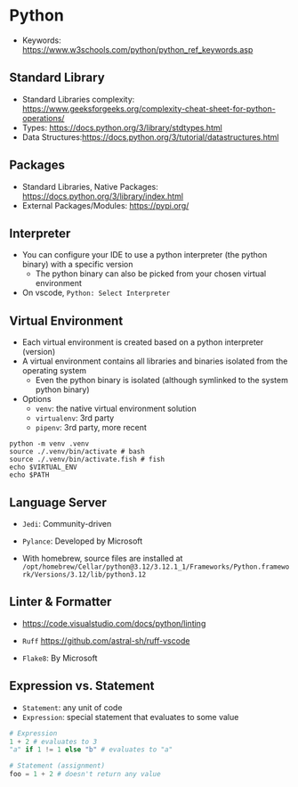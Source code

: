 # Python

- Keywords: <https://www.w3schools.com/python/python_ref_keywords.asp>

## Standard Library

- Standard Libraries complexity: <https://www.geeksforgeeks.org/complexity-cheat-sheet-for-python-operations/>
- Types: <https://docs.python.org/3/library/stdtypes.html>
- Data Structures:<https://docs.python.org/3/tutorial/datastructures.html>

## Packages

- Standard Libraries, Native Packages: <https://docs.python.org/3/library/index.html>
- External Packages/Modules: <https://pypi.org/>

## Interpreter

- You can configure your IDE to use a python interpreter (the python binary) with a specific version
  - The python binary can also be picked from your chosen virtual environment
- On vscode, `Python: Select Interpreter`

## Virtual Environment

- Each virtual environment is created based on a python interpreter (version)
- A virtual environment contains all libraries and binaries isolated from the operating system
  - Even the python binary is isolated (although symlinked to the system python binary)
- Options
  - `venv`: the native virtual environment solution
  - `virtualenv`: 3rd party
  - `pipenv`: 3rd party, more recent

```shell
python -m venv .venv
source ./.venv/bin/activate # bash
source ./.venv/bin/activate.fish # fish
echo $VIRTUAL_ENV
echo $PATH
```

## Language Server

- `Jedi`: Community-driven
- `Pylance`: Developed by Microsoft

- With homebrew, source files are installed at `/opt/homebrew/Cellar/python@3.12/3.12.1_1/Frameworks/Python.framework/Versions/3.12/lib/python3.12`

## Linter & Formatter

- <https://code.visualstudio.com/docs/python/linting>

- `Ruff` <https://github.com/astral-sh/ruff-vscode>
- `Flake8`: By Microsoft

## Expression vs. Statement

- `Statement`: any unit of code
- `Expression`: special statement that evaluates to some value

```python
# Expression
1 + 2 # evaluates to 3
"a" if 1 != 1 else "b" # evaluates to "a"

# Statement (assignment)
foo = 1 + 2 # doesn't return any value
```

